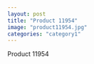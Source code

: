 ```yaml
---
layout: post
title: "Product 11954"
image: "product11954.jpg"
categories: "category1"
---
```

Product 11954
